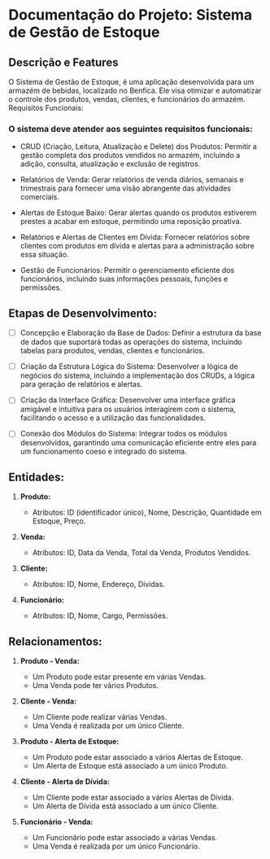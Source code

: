 # Documentação do Projeto: Sistema de Gestão de Estoque


## Descrição e Features

O Sistema de Gestão de Estoque, é uma aplicação desenvolvida para um armazém de bebidas, localizado no Benfica. Ele visa otimizar e automatizar o controle dos produtos, vendas, clientes, e funcionários do armazém.
Requisitos Funcionais:

### O sistema deve atender aos seguintes requisitos funcionais:

- CRUD (Criação, Leitura, Atualização e Delete) dos Produtos: Permitir a gestão completa dos produtos vendidos no armazém, incluindo a adição, consulta, atualização e exclusão de registros.

- Relatórios de Venda: Gerar relatórios de venda diários, semanais e trimestrais para fornecer uma visão abrangente das atividades comerciais.

- Alertas de Estoque Baixo: Gerar alertas quando os produtos estiverem prestes a acabar em estoque, permitindo uma reposição proativa.

- Relatórios e Alertas de Clientes em Dívida: Fornecer relatórios sobre clientes com produtos em dívida e alertas para a administração sobre essa situação.

- Gestão de Funcionários: Permitir o gerenciamento eficiente dos funcionários, incluindo suas informações pessoais, funções e permissões.

## Etapas de Desenvolvimento:

- [ ] Concepção e Elaboração da Base de Dados: Definir a estrutura da base de dados que suportará todas as operações do sistema, incluindo tabelas para produtos, vendas, clientes e funcionários.

- [ ] Criação da Estrutura Lógica do Sistema: Desenvolver a lógica de negócios do sistema, incluindo a implementação dos CRUDs, a lógica para geração de relatórios e alertas.

- [ ] Criação da Interface Gráfica: Desenvolver uma interface gráfica amigável e intuitiva para os usuários interagirem com o sistema, facilitando o acesso e a utilização das funcionalidades.

- [ ] Conexão dos Módulos do Sistema: Integrar todos os módulos desenvolvidos, garantindo uma comunicação eficiente entre eles para um funcionamento coeso e integrado do sistema.

## Entidades:

1. **Produto:**
   - Atributos: ID (identificador único), Nome, Descrição, Quantidade em Estoque, Preço.

2. **Venda:**
   - Atributos: ID, Data da Venda, Total da Venda, Produtos Vendidos.

3. **Cliente:**
   - Atributos: ID, Nome, Endereço, Dívidas.

4. **Funcionário:**
   - Atributos: ID, Nome, Cargo, Permissões.

## Relacionamentos:

1. **Produto - Venda:**
   - Um Produto pode estar presente em várias Vendas.
   - Uma Venda pode ter vários Produtos.

2. **Cliente - Venda:**
   - Um Cliente pode realizar várias Vendas.
   - Uma Venda é realizada por um único Cliente.

3. **Produto - Alerta de Estoque:**
   - Um Produto pode estar associado a vários Alertas de Estoque.
   - Um Alerta de Estoque está associado a um único Produto.

4. **Cliente - Alerta de Dívida:**
   - Um Cliente pode estar associado a vários Alertas de Dívida.
   - Um Alerta de Dívida está associado a um único Cliente.

5. **Funcionário - Venda:**
   - Um Funcionário pode estar associado a várias Vendas.
   - Uma Venda é realizada por um único Funcionário.
